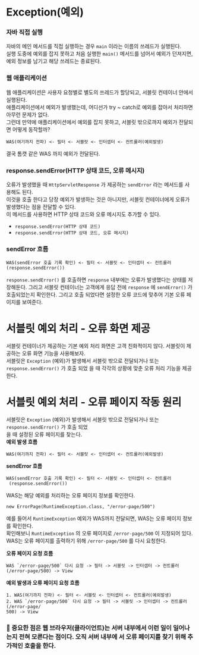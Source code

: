 # Exception(예외)

### 자바 직접 실행

자바의 메인 메서드를 직접 실행하는 경우 `main` 이라는 이름의 쓰레드가 실행된다.  
실행 도중에 예외를 잡지 못하고 처음 실행한 `main()` 메서드를 넘어서 예외가 던져지면, 예외 정보를 남기고 해당 쓰레드는 종료된다.

### 웹 애플리케이션

웹 애플리케이션은 사용자 요청별로 별도의 쓰레드가 할당되고, 서블릿 컨테이너 안에서 실행된다.  
애플리케이션에서 예외가 발생했는데, 어디선가 try ~ catch로 예외를 잡아서 처리하면 아무런 문제가 없다.  
그런데 만약에 애플리케이션에서 예외를 잡지 못하고, 서블릿 밖으로까지 예외가 전달되면 어떻게 동작할까?

```
WAS(여기까지 전파) <- 필터 <- 서블릿 <- 인터셉터 <- 컨트롤러(예외발생)
```


결국 톰캣 같은 WAS 까지 예외가 전달된다.

### response.sendError(HTTP 상태 코드, 오류 메시지)

오류가 발생했을 때 `HttpServletResponse` 가 제공하는 `sendError` 라는 메서드를 사용해도 된다.  
이것을 호출 한다고 당장 예외가 발생하는 것은 아니지만, 서블릿 컨테이너에게 오류가 발생했다는 점을 전달할 수 있다.  
이 메서드를 사용하면 HTTP 상태 코드와 오류 메시지도 추가할 수 있다.

-   `response.sendError(HTTP 상태 코드)`
-   `response.sendError(HTTP 상태 코드, 오류 메시지)`

### sendError 흐름

```
WAS(sendError 호출 기록 확인) <- 필터 <- 서블릿 <- 인터셉터 <- 컨트롤러 (response.sendError())
```


`response.sendError()` 를 호출하면 `response` 내부에는 오류가 발생했다는 상태를 저장해둔다. 그리고 서블릿 컨테이너는 고객에게 응답 전에 `response` 에 `sendError()` 가 호출되었는지 확인한다. 그리고 호출 되었다면 설정한 오류 코드에 맞추어 기본 오류 페이지를 보여준다.

# 서블릿 예외 처리 - 오류 화면 제공

서블릿 컨테이너가 제공하는 기본 예외 처리 화면은 고객 친화적이지 않다. 서블릿이 제공하는 오류 화면 기능을 사용해보자.  
서블릿은 `Exception` (예외)가 발생해서 서블릿 밖으로 전달되거나 또는 `response.sendError()` 가 호출 되었 을 때 각각의 상황에 맞춘 오류 처리 기능을 제공한다.
# 서블릿 예외 처리 - 오류 페이지 작동 원리

서블릿은 `Exception` (예외)가 발생해서 서블릿 밖으로 전달되거나 또는 `response.sendError()` 가 호출 되었  
을 때 설정된 오류 페이지를 찾는다.  
**예외 발생 흐름**

```
WAS(여기까지 전파) <- 필터 <- 서블릿 <- 인터셉터 <- 컨트롤러(예외발생) 
```

**sendError 흐름**

```
WAS(sendError 호출 기록 확인) <- 필터 <- 서블릿 <- 인터셉터 <- 컨트롤러
 (response.sendError())
```


WAS는 해당 예외를 처리하는 오류 페이지 정보를 확인한다.

```
new ErrorPage(RuntimeException.class, "/error-page/500")
```


예를 들어서 `RuntimeException` 예외가 WAS까지 전달되면, WAS는 오류 페이지 정보를 확인한다.  
확인해보니 `RuntimeException` 의 오류 페이지로 `/error-page/500` 이 지정되어 있다.  
WAS는 오류 페이지를 출력하기 위해 `/error-page/500` 를 다시 요청한다.


**오류 페이지 요청 흐름**

```
WAS `/error-page/500` 다시 요청 -> 필터 -> 서블릿 -> 인터셉터 -> 컨트롤러(/error-page/500) -> View
```

**예외 발생과 오류 페이지 요청 흐름**

```
1. WAS(여기까지 전파) <- 필터 <- 서블릿 <- 인터셉터 <- 컨트롤러(예외발생)
2. WAS `/error-page/500` 다시 요청 -> 필터 -> 서블릿 -> 인터셉터 -> 컨트롤러(/error-page/
500) -> View
```




### 📌 중요한 점은 웹 브라우저(클라이언트)는 서버 내부에서 이런 일이 일어나는지 전혀 모른다는 점이다. 오직 서버 내부에 서 오류 페이지를 찾기 위해 추가적인 호출을 한다.